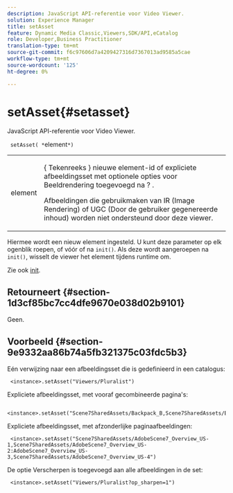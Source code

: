 ```yaml
---
description: JavaScript API-referentie voor Video Viewer.
solution: Experience Manager
title: setAsset
feature: Dynamic Media Classic,Viewers,SDK/API,eCatalog
role: Developer,Business Practitioner
translation-type: tm+mt
source-git-commit: f6c97606d7a4209427316d7367013ad9585a5cae
workflow-type: tm+mt
source-wordcount: '125'
ht-degree: 0%

---
```



# setAsset{#setasset}

JavaScript API-referentie voor Video Viewer.

` setAsset( *`element`*)`

<table id="table_896DFF34A68A403DB93A6D597461A573"> 
 <tbody> 
  <tr> 
   <td colname="col1"> <p> <span class="codeph"> <span class="varname"> element  </span> </span> </p> </td> 
   <td colname="col2"> <p>{ <span class="codeph"> Tekenreeks </span>} nieuwe element-id of expliciete afbeeldingsset met optionele opties voor Beeldrendering toegevoegd na <span class="codeph"> ? </span>. </p> <p> Afbeeldingen die gebruikmaken van IR (Image Rendering) of UGC (Door de gebruiker gegenereerde inhoud) worden niet ondersteund door deze viewer. </p> </td> 
  </tr> 
 </tbody> 
</table>

Hiermee wordt een nieuw element ingesteld. U kunt deze parameter op elk ogenblik roepen, of vóór of na `init()`. Als deze wordt aangeroepen na `init()`, wisselt de viewer het element tijdens runtime om.

Zie ook [init](../../../c-html5-s7-aem-asset-viewers/c-html5-20-ecatalog-viewer-about/c-html5-20-ecatalog-viewer-javascriptapiref/r-html5-ecatalog-viewer-20-javascriptapiref-init.md#reference-aee94dd92a28410784f7a1792e28683b).

## Retourneert {#section-1d3cf85bc7cc4dfe9670e038d02b9101}

Geen.

## Voorbeeld {#section-9e9332aa86b74a5fb321375c03fdc5b3}

Eén verwijzing naar een afbeeldingsset die is gedefinieerd in een catalogus:

```
 <instance>.setAsset("Viewers/Pluralist")
```

Expliciete afbeeldingsset, met vooraf gecombineerde pagina&#39;s:

```
 <instance>.setAsset("Scene7SharedAssets/Backpack_B,Scene7SharedAssets/Backpack_C,Scene7SharedAssets/Backpack_H,Scene7SharedAssets/Backpack_J")
```

Expliciete afbeeldingsset, met afzonderlijke paginaafbeeldingen:

```
 <instance>.setAsset("Scene7SharedAssets/AdobeScene7_Overview_US-1,Scene7SharedAssets/AdobeScene7_Overview_US-2:AdobeScene7_Overview_US-3,Scene7SharedAssets/AdobeScene7_Overview_US-4")
```

De optie Verscherpen is toegevoegd aan alle afbeeldingen in de set:

```
 <instance>.setAsset("Viewers/Pluralist?op_sharpen=1")
```

